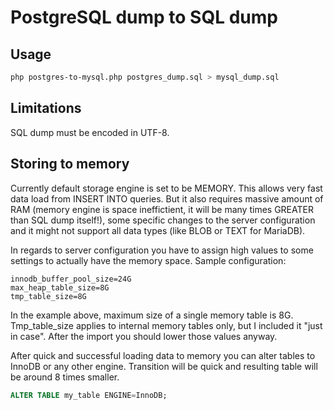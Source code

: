 # PostgreSQL dump to SQL dump

## Usage

```sh
php postgres-to-mysql.php postgres_dump.sql > mysql_dump.sql
```

## Limitations

SQL dump must be encoded in UTF-8.

## Storing to memory

Currently default storage engine is set to be MEMORY. This allows very fast data load from INSERT INTO queries. But it also requires massive amount of RAM (memory engine is space ineffictient, it will be many times GREATER than SQL dump itself!), some specific changes to the server configuration and it might not support all data types (like BLOB or TEXT for MariaDB).

In regards to server configuration you have to assign high values to some settings to actually have the memory space. Sample configuration:

```
innodb_buffer_pool_size=24G
max_heap_table_size=8G
tmp_table_size=8G
```

In the example above, maximum size of a single memory table is 8G. Tmp_table_size applies to internal memory tables only, but I included it "just in case". After the import you should lower those values anyway.

After quick and successful loading data to memory you can alter tables to InnoDB or any other engine. Transition will be quick and resulting table will be around 8 times smaller.

```sql
ALTER TABLE my_table ENGINE=InnoDB;
```